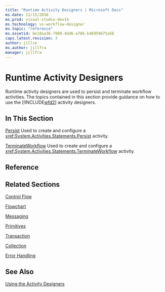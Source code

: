```yaml
---
title: "Runtime Activity Designers | Microsoft Docs"
ms.date: 11/15/2016
ms.prod: visual-studio-dev14
ms.technology: vs-workflow-designer
ms.topic: "reference"
ms.assetid: be18aa36-7909-4dd6-a786-b46959675a58
caps.latest.revision: 3
author: jillre
ms.author: jillfra
manager: jillfra
---
```

# Runtime Activity Designers
Runtime activity designers are used to persist and terminate workflow activities. The topics contained in this section provide guidance on how to use the [!INCLUDE[wfd2](../includes/wfd2-md.md)] activity designers.

## In This Section
 [Persist](../workflow-designer/persist-activity-designer.md)
 Used to create and configure a <xref:System.Activities.Statements.Persist> activity.

 [TerminateWorkflow](../workflow-designer/terminateworkflow-activity-designer.md)
 Used to create and configure a <xref:System.Activities.Statements.TerminateWorkflow> activity.

## Reference

## Related Sections
 [Control Flow](../workflow-designer/control-flow-activity-designers.md)

 [Flowchart](../workflow-designer/flowchart-activity-designers.md)

 [Messaging](../workflow-designer/messaging-activity-designers.md)

 [Primitives](../workflow-designer/primitives-activity-designers.md)

 [Transaction](../workflow-designer/transaction-activity-designers.md)

 [Collection](../workflow-designer/collection-activity-designers.md)

 [Error Handling](../workflow-designer/error-handling-activity-designers.md)

## See Also
 [Using the Activity Designers](../workflow-designer/using-the-activity-designers.md)